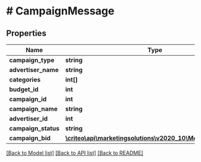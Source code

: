 # # CampaignMessage

## Properties

Name | Type | Description | Notes
------------ | ------------- | ------------- | -------------
**campaign_type** | **string** |  | [optional]
**advertiser_name** | **string** |  | [optional]
**categories** | **int[]** |  | [optional]
**budget_id** | **int** |  | [optional]
**campaign_id** | **int** |  | [optional]
**campaign_name** | **string** |  | [optional]
**advertiser_id** | **int** |  | [optional]
**campaign_status** | **string** |  | [optional]
**campaign_bid** | [**\criteo\api\marketingsolutions\v2020_10\Model\BidMessage**](BidMessage.md) |  | [optional]

[[Back to Model list]](../../README.md#models) [[Back to API list]](../../README.md#endpoints) [[Back to README]](../../README.md)
